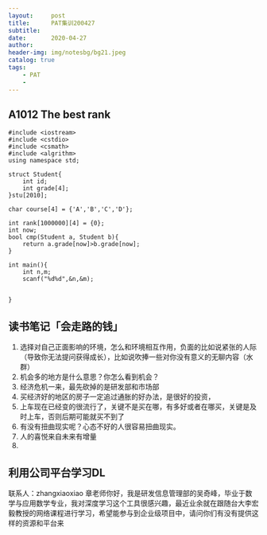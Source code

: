 ```yaml
---
layout:     post
title:      PAT集训200427
subtitle:   
date:       2020-04-27
author:     
header-img: img/notesbg/bg21.jpeg
catalog: true
tags:
    - PAT
    - 
---
```

## A1012 The best rank
```
#include <iostream>
#include <cstdio>
#include <csmath>
#include <algrithm>
using namespace std;

struct Student{
    int id;
    int grade[4];
}stu[2010];

char course[4] = {'A','B','C','D'};

int rank[1000000][4] = {0};
int now;
bool cmp(Student a, Student b){
    return a.grade[now]>b.grade[now];
}

int main(){
    int n,m;
    scanf("%d%d",&n,&m);


}

```


## 读书笔记「会走路的钱」
1. 选择对自己正面影响的环境，怎么和环境相互作用，负面的比如说紧张的人际（导致你无法提问获得成长），比如说吹捧一些对你没有意义的无聊内容（水群）
2. 机会多的地方是什么意思？你怎么看到机会？
3. 经济危机一来，最先砍掉的是研发部和市场部
4. 买经济好的地区的房子一定追过通胀的好办法，是很好的投资，
5. 上车现在已经变的很流行了，关键不是买在哪，有多好或者在哪买，关键是及时上车，否则后期可能就买不到了
6. 有没有扭曲现实呢？心态不好的人很容易扭曲现实。
7. 人的喜悦来自未来有增量
8. 



## 利用公司平台学习DL
联系人：zhangxiaoxiao
章老师你好，我是研发信息管理部的吴奇峰，毕业于数学与应用数学专业，我对深度学习这个工具很感兴趣，最近业余就在跟随台大李宏毅教授的网络课程进行学习，希望能参与到企业级项目中，请问你们有没有提供这样的资源和平台来